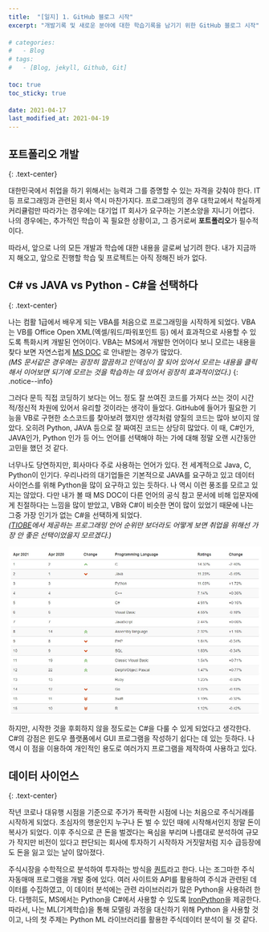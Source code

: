 ```yaml
---
title:  "[일지] 1. GitHub 블로그 시작"
excerpt: "개발기록 및 새로운 분야에 대한 학습기록을 남기기 위한 GitHub 블로그 시작"

# categories:
#   - Blog
# tags:
#   - [Blog, jekyll, Github, Git]

toc: true
toc_sticky: true
 
date: 2021-04-17
last_modified_at: 2021-04-19
---
```


## 포트폴리오 개발
{: .text-center}  

대한민국에서 취업을 하기 위해서는 능력과 그를 증명할 수 있는 자격을 갖춰야 한다. IT 등 프로그래밍과 관련된 회사 역시 마찬가지다. 프로그래밍의 경우 대학교에서 착실하게 커리큘럼만 따라가는 경우에는 대기업 IT 회사가 요구하는 기본소양을 지니기 어렵다. 나의 경우에는, 추가적인 학습이 꼭 필요한 상황이고, 그 증거로써 **포트폴리오**가 필수적이다.

따라서, 앞으로 나의 모든 개발과 학습에 대한 내용을 글로써 남기려 한다. 내가 지금까지 해오고, 앞으로 진행할 학습 및 프로젝트는 아직 정해진 바가 없다.

## C# vs JAVA vs Python - C#을 선택하다
{: .text-center}    

나는 컴활 1급에서 배우게 되는 VBA를 처음으로 프로그래밍을 시작하게 되었다. VBA는 VB를 Office Open XML(엑셀/워드/파워포인트 등) 에서 효과적으로 사용할 수 있도록 특화시켜 개발된 언어이다. VBA는 MS에서 개발한 언어이다 보니 모르는 내용을 찾다 보면 자연스럽게 [MS DOC](https://docs.microsoft.com/ko-kr/) 로 안내받는 경우가 많았다.  
_(MS 문서같은 경우에는 굉장히 깔끔하고 인덱싱이 잘 되어 있어서 모르는 내용을 클릭해서 이어보면 되기에 모르는 것을 학습하는 데 있어서 굉장히 효과적이었다.)_
{: .notice--info}  

그러다 문득 직접 코딩하기 보다는 어느 정도 잘 쓰여진 코드를 가져다 쓰는 것이 시간적/정신적 차원에 있어서 유리할 것이라는 생각이 들었다. GitHub에 들어가 필요한 기능을 VB로 구현한 소스코드를 찾아보려 했지만 생각처럼 양질의 코드는 많아 보이지 않았다. 오히려 Python, JAVA 등으로 잘 짜여진 코드는 상당히 많았다. 이 때, C#인가, JAVA인가, Python 인가 등 어느 언어를 선택해야 하는 가에 대해 정말 오랜 시간동안 고민을 했던 것 같다.  

너무나도 당연하지만, 회사마다 주로 사용하는 언어가 있다. 전 세계적으로 Java, C, Python이 인기다. 우리나라의 대기업들은 기본적으로 JAVA를 요구하고 있고 데이터 사이언스를 위해 Python을 많이 요구하고 있는 듯하다. 나 역시 이런 풍조를 모르고 있지는 않았다. 다만 내가 볼 때 MS DOC이 다른 언어의 공식 참고 문서에 비해 입문자에게 친절하다는 느낌을 많이 받았고, VB와 C#이 비슷한 면이 많이 있었기 때문에 나는 그중 가장 인기가 없는 C#을 선택하게 되었다.  
_([TIOBE](https://www.tiobe.com/tiobe-index/)에서 제공하는 프로그래밍 언어 순위만 보더라도 어떻게 보면 취업을 위해선 가장 안 좋은 선택이었을지 모르겠다.)_

![TIOBE_언어순위](/assets/image/main-1/LangRank.jpg)  

하지만, 시작한 것을 후회하지 않을 정도로는 C#을 다룰 수 있게 되었다고 생각한다. C#의 강점은 윈도우 플랫폼에서 GUI 프로그램을 작성하기 쉽다는 데 있는 듯하다. 나 역시 이 점을 이용하여 개인적인 용도로 여러가지 프로그램을 제작하여 사용하고 있다.

## 데이터 사이언스
{: .text-center}  

작년 코로나 대유행 시점을 기준으로 주가가 폭락한 시점에 나는 처음으로 주식거래를 시작하게 되었다. 초심자의 행운인지 누구나 돈 벌 수 있던 때에 시작해서인지 정말 돈이 복사가 되었다. 이후 주식으로 큰 돈을 벌겠다는 욕심을 부리며 나름대로 분석하여 규모가 작지만 비전이 있다고 판단되는 회사에 투자하기 시작하자 거짓말처럼 지수 급등장에도 돈을 잃고 있는 날이 많아졌다.  

주식시장을 수학적으로 분석하여 투자하는 방식을 [퀀트](https://blog.naver.com/mosfnet/221168970740)라고 한다. 나는 조그마한 주식 자동매매 프로그램을 개발 중에 있다. 여러 사이트와 API를 활용하여 주식과 관련된 데이터를 수집하였고, 이 데이터 분석에는 관련 라이브러리가 많은 Python을 사용하려 한다. 다행히도, MS에서는 Python을 C#에서 사용할 수 있도록 [IronPython](https://wiki.python.org/moin/IronPython)을 제공한다. 따라서, 나는 ML(기계학습)을 통해 모델링 과정을 대신하기 위해 Python 을 사용할 것이고, 나의 첫 주제는 Python ML 라이브러리를 활용한 주식데이터 분석이 될 것 같다.  

